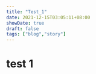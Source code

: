 ```yaml
---
title: "Test_1"
date: 2021-12-15T03:05:11+08:00
showDate: true
draft: false
tags: ["blog","story"]
---
```


# test 1

